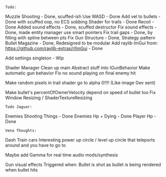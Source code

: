 	Todo:

Muzzle Shooting		- Done, scuffed-ish
Use WASD			- Done
Add vel to bullets	- Done with scuffed oop, no ECS sobbing
Shader for trails	- Done
Recoil				- Done
Added sound effects	- Done, scuffed destructor
Fix sound effects	- Done, made entity manager use smart pointers
Fix trail gaps		- Done, by filling with spline between pts
Fix Gun Structure	- Done, Strategy pattern
Bullet Magazine		- Done, Redesigned to be modular
Add raylib ImGui from: https://github.com/raylib-extras/rlImGui - Done 

Add settings singleton - Wip

Shader Manager
Clean up main
Abstract stuff into IGunBehavior
Make automatic gun behavior
Fix no sound playing on final enemy hit


Make random pixels in trail shader go to alpha 0!!!! (Like image Gev sent)


Make bullet's percentOfOwnerVelocity depend on speed of bullet too
Fix Window Resizing / ShaderTextureResizing


	Todo Jaguar:
Enemies Shooting Things	- Done
Enemies Hp + Dying		- Done
Player Hp				- Done


	Vena Thoughts:

Dash
Train cars
Interesting power up circle / level up circle that teleports around and you have to go to

Maybe add Gamma for real time audio mods/synthesis


Gun visual effects
Triggered when:
	Bullet is shot
	as bullet is being rendered
	when bullet hits